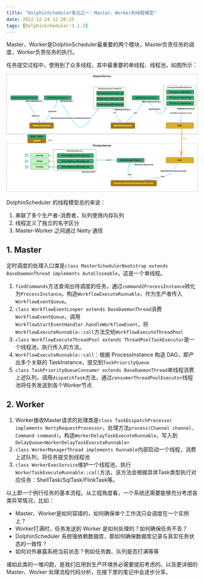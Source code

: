 ```yaml
---
title: "DolphinScheduler笔记之一：Master、Worker的线程模型"
date: 2022-12-24 12:26:25
tags: [DolphinScheduler-3.1.3]
---
```


Master、Worker是DolphinScheduler最重要的两个模块，Master负责任务的调度，Worker负责任务的执行。

任务提交过程中，使用到了众多线程，其中最重要的单线程、线程池，如图所示：

![start-process-thread-model](/assets/images/dolphin/dolphin/start-process-thread-model.png)

DolphinScheduler 的线程模型总的来说：  
1. 串联了多个生产者-消费者，队列使用内存队列  
2. 线程定义了独立的名字区分  
3. Master-Worker 之间通过 Netty 通信  

## 1. Master

定时调度的处理入口类是`class MasterSchedulerBootstrap extends BaseDaemonThread implements AutoCloseable`，这是一个单线程。

1. `findCommands`方法查询出待调度的任务，通过`command2ProcessInstance`转化为`ProcessInstance`。构造`WorkflowExecuteRunnable`，作为生产者传入`WorkflowEventQueue`。   
2. `class WorkflowEventLooper extends BaseDaemonThread`消费`WorkflowEventQueue`，调用`WorkflowStartEventHandler.handleWorkflowEvent`，将`WorkflowExecuteRunnable::call`方法交给`WorkflowExecuteThreadPool`  
3. `class WorkflowExecuteThreadPool extends ThreadPoolTaskExecutor`是一个线程池，执行传入的方法。  
4. `WorkflowExecuteRunnable::call`：根据 ProcessInstance 构造 DAG，即产出多个关联的 TaskInstance，提交到`TaskPriorityQueue`  
5. `class TaskPriorityQueueConsumer extends BaseDaemonThread`单线程消费上述队列，调用`dispatchTask`方法，通过`consumerThreadPoolExecutor`线程池将任务发送到各个Worker节点     


## 2. Worker

1. Worker接收Master请求的处理类是`class TaskDispatchProcessor implements NettyRequestProcessor`，处理方法`process(Channel channel, Command command)`。构造`WorkerDelayTaskExecuteRunnable`，写入到`DelayQueue<WorkerDelayTaskExecuteRunnable>`  
2. `class WorkerManagerThread implements Runnable`内部启动一个线程，消费上述队列，将任务提交到线程池  
3. `class WorkerExecService`维护一个线程池，执行`WorkerTaskExecuteRunnable::call`方法，该方法会根据具体Task类型执行对应任务：ShellTask/SqlTask/FlinkTask等。

以上即一个例行任务的基本流程。从工程角度看，一个系统还需要能够充分考虑各类异常情况，比如：
+ Master、Worker是如何容错的，如何确保单个工作流只会调度在一个实例上？  
+ Worker打满时，任务发送到 Worker 是如何处理的？如何确保任务不丢？  
+ DolphinScheduler 系统强依赖数据库，那如何确保数据库记录与真实任务状态的一致性？  
+ 如何对外暴露系统当前状态？例如任务数、队列是否打满等等  

诸如此类的一堆问题，是我们应用到生产环境务必需要提前考虑的。以及更详细的 Master、Worker 处理流程代码分析，在接下里的笔记中会逐步分享。  
